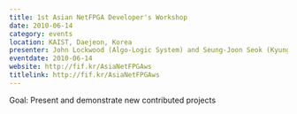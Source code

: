 ```yaml
---
title: 1st Asian NetFPGA Developer's Workshop
date: 2010-06-14
category: events
location: KAIST, Daejeon, Korea
presenter: John Lockwood (Algo-Logic System) and Seung-Joon Seok (Kyungnam University)
eventdate: 2010-06-14
website: http://fif.kr/AsiaNetFPGAws
titlelink: http://fif.kr/AsiaNetFPGAws
---
```


Goal: Present and demonstrate new contributed projects
